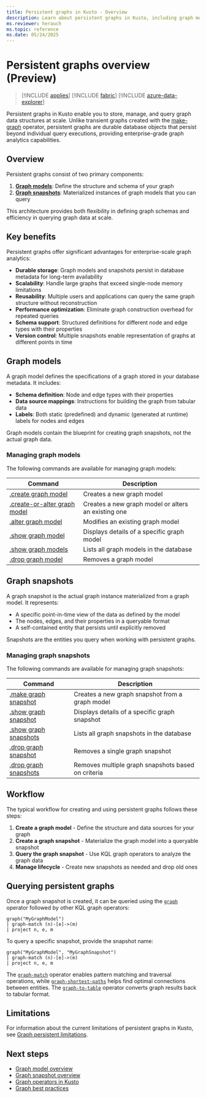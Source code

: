 ```yaml
---
title: Persistent graphs in Kusto - Overview
description: Learn about persistent graphs in Kusto, including graph models, snapshots, and management commands for scalable graph analytics.
ms.reviewer: herauch
ms.topic: reference
ms.date: 05/24/2025
---
```


# Persistent graphs overview (Preview)

> [!INCLUDE [applies](../../includes/applies-to-version/applies.md)] [!INCLUDE [fabric](../../includes/applies-to-version/fabric.md)] [!INCLUDE [azure-data-explorer](../../includes/applies-to-version/azure-data-explorer.md)]

Persistent graphs in Kusto enable you to store, manage, and query graph data structures at scale. Unlike transient graphs created with the [make-graph](../../query/make-graph-operator.md) operator, persistent graphs are durable database objects that persist beyond individual query executions, providing enterprise-grade graph analytics capabilities.

## Overview

Persistent graphs consist of two primary components:

1. **[Graph models](graph-model-overview.md)**: Define the structure and schema of your graph
2. **[Graph snapshots](graph-snapshot-overview.md)**: Materialized instances of graph models that you can query

This architecture provides both flexibility in defining graph schemas and efficiency in querying graph data at scale.

## Key benefits

Persistent graphs offer significant advantages for enterprise-scale graph analytics:

- **Durable storage**: Graph models and snapshots persist in database metadata for long-term availability
- **Scalability**: Handle large graphs that exceed single-node memory limitations
- **Reusability**: Multiple users and applications can query the same graph structure without reconstruction
- **Performance optimization**: Eliminate graph construction overhead for repeated queries
- **Schema support**: Structured definitions for different node and edge types with their properties
- **Version control**: Multiple snapshots enable representation of graphs at different points in time

## Graph models

A graph model defines the specifications of a graph stored in your database metadata. It includes:

- **Schema definition**: Node and edge types with their properties
- **Data source mappings**: Instructions for building the graph from tabular data
- **Labels**: Both static (predefined) and dynamic (generated at runtime) labels for nodes and edges

Graph models contain the blueprint for creating graph snapshots, not the actual graph data.

### Managing graph models

The following commands are available for managing graph models:

| Command | Description |
|---------|-------------|
| [.create graph model](graph-model-create.md) | Creates a new graph model |
| [.create-or-alter graph model](graph-model-create-or-alter.md) | Creates a new graph model or alters an existing one |
| [.alter graph model](graph-model-alter.md) | Modifies an existing graph model |
| [.show graph model](graph-model-show.md) | Displays details of a specific graph model |
| [.show graph models](graph-models-show.md) | Lists all graph models in the database |
| [.drop graph model](graph-model-drop.md) | Removes a graph model |

## Graph snapshots

A graph snapshot is the actual graph instance materialized from a graph model. It represents:

- A specific point-in-time view of the data as defined by the model
- The nodes, edges, and their properties in a queryable format
- A self-contained entity that persists until explicitly removed

Snapshots are the entities you query when working with persistent graphs.

### Managing graph snapshots

The following commands are available for managing graph snapshots:

| Command | Description |
|---------|-------------|
| [.make graph snapshot](graph-snapshot-make.md) | Creates a new graph snapshot from a graph model |
| [.show graph snapshot](graph-snapshot-show.md) | Displays details of a specific graph snapshot |
| [.show graph snapshots](graph-snapshots-show.md) | Lists all graph snapshots in the database |
| [.drop graph snapshot](graph-snapshot-drop.md) | Removes a single graph snapshot |
| [.drop graph snapshots](graph-snapshots-drop.md) | Removes multiple graph snapshots based on criteria |

## Workflow

The typical workflow for creating and using persistent graphs follows these steps:

1. **Create a graph model** - Define the structure and data sources for your graph
2. **Create a graph snapshot** - Materialize the graph model into a queryable snapshot
3. **Query the graph snapshot** - Use KQL graph operators to analyze the graph data
4. **Manage lifecycle** - Create new snapshots as needed and drop old ones

## Querying persistent graphs

Once a graph snapshot is created, it can be queried using the [`graph`](../../query/graph-operator.md) operator followed by other KQL graph operators:

```kusto
graph("MyGraphModel")
| graph-match (n)-[e]->(m)
| project n, e, m
```

To query a specific snapshot, provide the snapshot name:

```kusto
graph("MyGraphModel", "MyGraphSnapshot")
| graph-match (n)-[e]->(m)
| project n, e, m
```

The [`graph-match`](../../query/graph-match-operator.md) operator enables pattern matching and traversal operations, while [`graph-shortest-paths`](../../query/graph-shortest-paths-operator.md) helps find optimal connections between entities. The [`graph-to-table`](../../query/graph-to-table-operator.md) operator converts graph results back to tabular format.

## Limitations

For information about the current limitations of persistent graphs in Kusto, see [Graph persistent limitations](graph-persistent-limitations.md).

## Next steps

* [Graph model overview](graph-model-overview?view=azure-data-explorer&preserve-view=true)
* [Graph snapshot overview](graph-snapshot-overview?view=azure-data-explorer&preserve-view=true)
* [Graph operators in Kusto](../../query/graph-operators?view=azure-data-explorer&preserve-view=true)
* [Graph best practices](../../../graph-best-practices?view=azure-data-explorer&preserve-view=true)